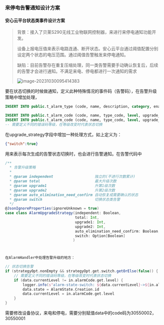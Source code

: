 ### 来停电告警通知设计方案

#### 安心云平台状态类事件设计方案

>  背景：接入了贝莱S290无线工业物联网控制器，来进行来停电通知功能开发。
>
> 设备上报电压值来表示电路连通、断开状态。安心云平台通过阈值配置分别设定两个状态的电压范围。通过阈值告警触发来停电通知。
>
> 缺陷：目前告警存在重复压缩处理，同一类告警需要手动确认恢复后，后续的告警才会进行通知。不满足来电、停电都进行一次通知的需求
>
> ![image-20231030095414383](C:\Users\yww08\AppData\Roaming\Typora\typora-user-images\image-20231030095414383.png)





要在状态切换的时候做通知，定义此种特殊情况的事件码（告警码），在告警升级策略中增加处理，



```sql
INSERT INTO public.t_alarm_type (code, name, description, category, enabled, upgrade_strategy, notice, alarm_group, alarm_group_unit, advice_problem) VALUES ('3055', '来停电通知', '来停电通知', 1, true, '{"switch":true}', null, 4, 2, '非软件处理');

INSERT INTO public.t_alarm_code (code, name, type_code, level, upgrade_strategy, enable, advice_problem, alarm_group, alarm_group_unit, description) VALUES ('30550001', '设备掉电', '3055', 2, null, true, '非软件处理', null, null, null);
INSERT INTO public.t_alarm_code (code, name, type_code, level, upgrade_strategy, enable, advice_problem, alarm_group, alarm_group_unit, description) VALUES ('30550002', '设备来电', '3055', 3, null, true, '非软件处理', null, null, null);
-- 需要定义不同的错误码等级，在等级改变时代表状态切换
```

在upgrade_strategy字段中增加一种处理方式，如上定义为：

```json
{"switch":true}
```

用来表示每次生成的告警状态切换时，也会进行告警通知。在告警代码中

```scala
/**
  * 告警升级策略
  *
  * @param independent                   独立的(不进行次数累计)
  * @param total                         最大升级次数
  * @param upgrade1                      升第1级次数
  * @param upgrade2                      升第2级次数
  * @param auto_elimination_need_confirm 自动恢复成需要确认的状态
  * @param switch                        切换状态类告警
  */
@JsonIgnoreProperties(ignoreUnknown = true)
case class AlarmUpgradeStrategy(independent: Boolean,
                                total: Int,
                                upgrade1: Int,
                                upgrade2: Int,
                                auto_elimination_need_confirm: Boolean,
                                switch: Option[Boolean]
                               )



在AlarmHandler中处理告警升级的地方：

// 状态切换告警
if (strategyOpt.nonEmpty && strategyOpt.get.switch.getOrElse(false)) {
    // 需要定义不同的错误码等级，在等级改变时代表状态切换
    if (data.currentLevel != in.alarmCode.get.level) {
        logger.info(s"alarm-state-switch: ${data.currentLevel}->${in.alarmCode.get.level} ${in.logTag}")
        data.state = AlarmState.Creation.id
        data.currentLevel = in.alarmCode.get.level
    }
}

```



需要修改设备协议，来电和停电，需要分别赋值data中的code码为30550002，30550001



